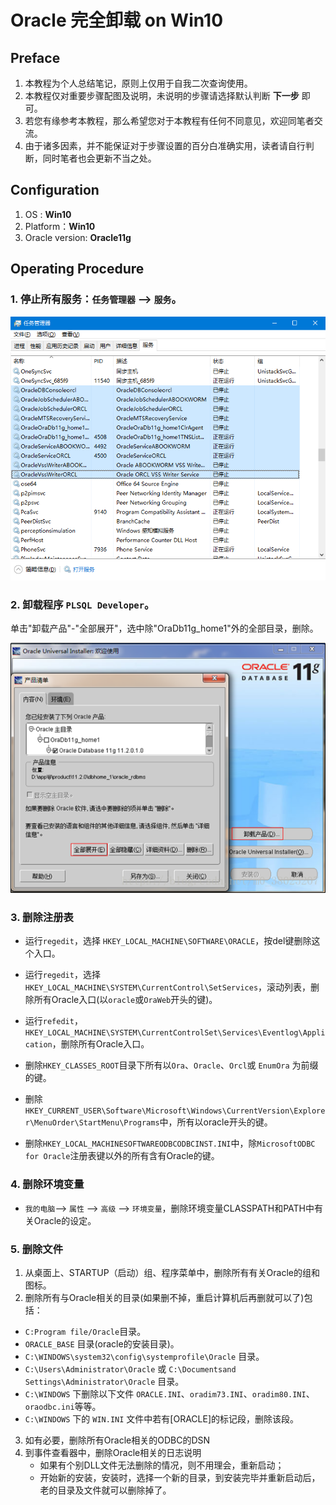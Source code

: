 # Oracle 完全卸载 on Win10

## Preface

1. 本教程为个人总结笔记，原则上仅用于自我二次查询使用。
2. 本教程仅对重要步骤配图及说明，未说明的步骤请选择默认判断 **下一步** 即可。
3. 若您有缘参考本教程，那么希望您对于本教程有任何不同意见，欢迎同笔者交流。
4. 由于诸多因素，并不能保证对于步骤设置的百分白准确实用，读者请自行判断，同时笔者也会更新不当之处。



## Configuration

1. OS :  **Win10**
2. Platform：**Win10**
3. Oracle version:  **Oracle11g**



## Operating Procedure

### 1. 停止所有服务：`任务管理器` --> `服务`。
![image-20200723133047064](_resource/Oracle%E6%95%B0%E6%8D%AE%E5%BA%93%E5%8D%B8%E8%BD%BD/image-20200723133047064.png)



### 2. 卸载程序 `PLSQL Developer`。

单击"卸载产品"-"全部展开"，选中除"OraDb11g_home1"外的全部目录，删除。

![image-20200723134700969](_resource/Oracle%E6%95%B0%E6%8D%AE%E5%BA%93%E5%8D%B8%E8%BD%BD/image-20200723134700969.png)



### 3. 删除注册表

- 运行`regedit`，选择 `HKEY_LOCAL_MACHINE\SOFTWARE\ORACLE`，按del键删除这个入口。
- 运行`regedit`，选择 `HKEY_LOCAL_MACHINE\SYSTEM\CurrentControl\SetServices`，滚动列表，删除所有Oracle入口(以`oracle`或`OraWeb`开头的键)。
- 运行`refedit`，`HKEY_LOCAL_MACHINE\SYSTEM\CurrentControlSet\Services\Eventlog\Application`，删除所有Oracle入口。

- 删除`HKEY_CLASSES_ROOT`目录下所有以`Ora`、`Oracle`、`Orcl`或 `EnumOra` 为前缀的键。

- 删除 `HKEY_CURRENT_USER\Software\Microsoft\Windows\CurrentVersion\Explorer\MenuOrder\StartMenu\Programs`中，所有以oracle开头的键。

- 删除`HKEY_LOCAL_MACHINESOFTWAREODBCODBCINST.INI`中，除`MicrosoftODBC for Oracle`注册表键以外的所有含有Oracle的键。

### 4. 删除环境变量

- `我的电脑`--> `属性` --> `高级` --> `环境变量`，删除环境变量CLASSPATH和PATH中有关Oracle的设定。


### 5. 删除文件

1. 从桌面上、STARTUP（启动）组、程序菜单中，删除所有有关Oracle的组和图标。
2. 删除所有与Oracle相关的目录(如果删不掉，重启计算机后再删就可以了)包括：
  - `C:Program file/Oracle`目录。
  - `ORACLE_BASE` 目录(oracle的安装目录)。
  - `C:\WINDOWS\system32\config\systemprofile\Oracle` 目录。
  - `C:\Users\Administrator\Oracle` 或 `C:\Documentsand Settings\Administrator\Oracle` 目录。
  - `C:\WINDOWS` 下删除以下文件 `ORACLE.INI`、`oradim73.INI`、`oradim80.INI`、`oraodbc.ini`等等。
  - `C:\WINDOWS` 下的 `WIN.INI` 文件中若有[ORACLE]的标记段，删除该段。

3. 如有必要，删除所有Oracle相关的ODBC的DSN
4. 到事件查看器中，删除Oracle相关的日志说明
    - 如果有个别DLL文件无法删除的情况，则不用理会，重新启动；
    - 开始新的安装，安装时，选择一个新的目录，到安装完毕并重新启动后，老的目录及文件就可以删除掉了。